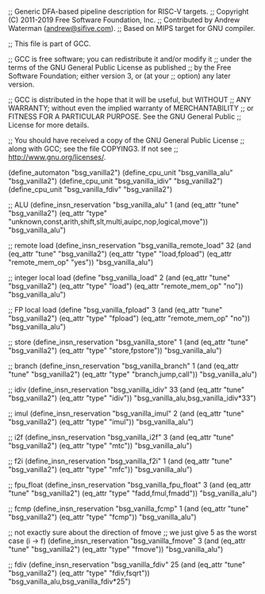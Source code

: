 ;; Generic DFA-based pipeline description for RISC-V targets.
;; Copyright (C) 2011-2019 Free Software Foundation, Inc.
;; Contributed by Andrew Waterman (andrew@sifive.com).
;; Based on MIPS target for GNU compiler.

;; This file is part of GCC.

;; GCC is free software; you can redistribute it and/or modify it
;; under the terms of the GNU General Public License as published
;; by the Free Software Foundation; either version 3, or (at your
;; option) any later version.

;; GCC is distributed in the hope that it will be useful, but WITHOUT
;; ANY WARRANTY; without even the implied warranty of MERCHANTABILITY
;; or FITNESS FOR A PARTICULAR PURPOSE.  See the GNU General Public
;; License for more details.

;; You should have received a copy of the GNU General Public License
;; along with GCC; see the file COPYING3.  If not see
;; <http://www.gnu.org/licenses/>.


(define_automaton "bsg_vanilla2")
(define_cpu_unit "bsg_vanilla_alu" "bsg_vanilla2")
(define_cpu_unit "bsg_vanilla_idiv" "bsg_vanilla2")
(define_cpu_unit "bsg_vanilla_fdiv" "bsg_vanilla2")

;; ALU
(define_insn_reservation "bsg_vanilla_alu" 1
  (and (eq_attr "tune" "bsg_vanilla2")
       (eq_attr "type" "unknown,const,arith,shift,slt,multi,auipc,nop,logical,move"))
  "bsg_vanilla_alu")

;; remote load
(define_insn_reservation "bsg_vanilla_remote_load" 32
  (and (eq_attr "tune" "bsg_vanilla2")
       (eq_attr "type" "load,fpload")
       (eq_attr "remote_mem_op" "yes"))
  "bsg_vanilla_alu")

;; integer local load
(define "bsg_vanilla_load" 2
  (and (eq_attr "tune" "bsg_vanilla2")
       (eq_attr "type" "load")
       (eq_attr "remote_mem_op" "no"))
  "bsg_vanilla_alu")

;; FP local load
(define "bsg_vanilla_fpload" 3
  (and (eq_attr "tune" "bsg_vanilla2")
       (eq_attr "type" "fpload")
       (eq_attr "remote_mem_op" "no"))
  "bsg_vanilla_alu")

;; store
(define_insn_reservation "bsg_vanilla_store" 1
  (and (eq_attr "tune" "bsg_vanilla2")
       (eq_attr "type" "store,fpstore"))
  "bsg_vanilla_alu")

;; branch
(define_insn_reservation "bsg_vanilla_branch" 1
  (and (eq_attr "tune" "bsg_vanilla2")
       (eq_attr "type" "branch,jump,call"))
  "bsg_vanilla_alu")

;; idiv
(define_insn_reservation "bsg_vanilla_idiv" 33
  (and (eq_attr "tune" "bsg_vanilla2")
       (eq_attr "type" "idiv"))
  "bsg_vanilla_alu,bsg_vanilla_idiv*33")

;; imul
(define_insn_reservation "bsg_vanilla_imul" 2
  (and (eq_attr "tune" "bsg_vanilla2")
       (eq_attr "type" "imul"))
  "bsg_vanilla_alu")

;; i2f 
(define_insn_reservation "bsg_vanilla_i2f" 3
  (and (eq_attr "tune" "bsg_vanilla2")
       (eq_attr "type" "mtc"))
  "bsg_vanilla_alu")

;; f2i
(define_insn_reservation "bsg_vanilla_f2i" 1
  (and (eq_attr "tune" "bsg_vanilla2")
       (eq_attr "type" "mfc"))
  "bsg_vanilla_alu")

;; fpu_float
(define_insn_reservation "bsg_vanilla_fpu_float" 3
  (and (eq_attr "tune" "bsg_vanilla2")
       (eq_attr "type" "fadd,fmul,fmadd"))
  "bsg_vanilla_alu")


;; fcmp
(define_insn_reservation "bsg_vanilla_fcmp" 1
  (and (eq_attr "tune" "bsg_vanilla2")
       (eq_attr "type" "fcmp"))
  "bsg_vanilla_alu")


;; not exactly sure about the direction of fmove
;; we just give 5 as the worst case (i -> f)
(define_insn_reservation "bsg_vanilla_fmove" 3
  (and (eq_attr "tune" "bsg_vanilla2")
       (eq_attr "type" "fmove"))
  "bsg_vanilla_alu")

;; fdiv
(define_insn_reservation "bsg_vanilla_fdiv" 25
  (and (eq_attr "tune" "bsg_vanilla2")
       (eq_attr "type" "fdiv,fsqrt"))
  "bsg_vanilla_alu,bsg_vanilla_fdiv*25")
